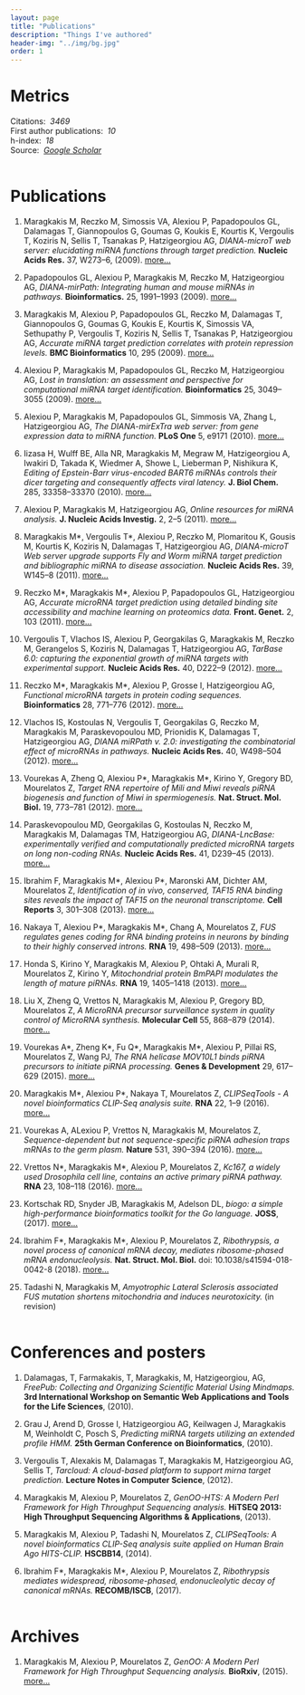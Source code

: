 ```yaml
---
layout: page
title: "Publications"
description: "Things I've authored"
header-img: "../img/bg.jpg"
order: 1
---
```


# Metrics
Citations: &nbsp;*3469*  
First author publications: &nbsp;*10*  
h-index: &nbsp;*18*   
Source: &nbsp;*[Google Scholar](https://scholar.google.com/citations?user=F3yZjVMAAAAJ)*
<br><br>

# Publications
1.  Maragkakis M, Reczko M, Simossis VA, Alexiou P, Papadopoulos GL, Dalamagas
T, Giannopoulos G, Goumas G, Koukis E, Kourtis K, Vergoulis T, Koziris N,
Sellis T, Tsanakas P, Hatzigeorgiou AG, *DIANA-microT web server: elucidating
miRNA functions through target prediction.* **Nucleic Acids Res.** 37,
W273–6, (2009).
[more...](http://nar.oxfordjournals.org/content/37/suppl_2/W273.abstract)

1.  Papadopoulos GL, Alexiou P, Maragkakis M, Reczko M, Hatzigeorgiou AG,
*DIANA-mirPath: Integrating human and mouse miRNAs in pathways.*
**Bioinformatics.** 25, 1991–1993 (2009).
[more...](http://bioinformatics.oxfordjournals.org/content/25/15/1991.abstract)

1.  Maragkakis M, Alexiou P, Papadopoulos GL, Reczko M, Dalamagas T,
Giannopoulos G, Goumas G, Koukis E, Kourtis K, Simossis VA, Sethupathy P,
Vergoulis T, Koziris N, Sellis T, Tsanakas P, Hatzigeorgiou AG, *Accurate
miRNA target prediction correlates with protein repression levels.* **BMC
Bioinformatics** 10, 295 (2009).
[more...](http://bmcbioinformatics.biomedcentral.com/articles/10.1186/1471-2105-10-295)

1.  Alexiou P, Maragkakis M, Papadopoulos GL, Reczko M, Hatzigeorgiou AG,
*Lost in translation: an assessment and perspective for computational miRNA
target identification.* **Bioinformatics** 25, 3049–3055 (2009).
[more...](http://bioinformatics.oxfordjournals.org/content/25/23/3049.abstract)

1.  Alexiou P, Maragkakis M, Papadopoulos GL, Simmosis VA, Zhang L,
Hatzigeorgiou AG, *The DIANA-mirExTra web server: from gene expression data
to miRNA function.* **PLoS One** 5, e9171 (2010).
[more...](http://journals.plos.org/plosone/article?id=10.1371/journal.pone.0009171)

1.  Iizasa H, Wulff BE, Alla NR, Maragkakis M, Megraw M, Hatzigeorgiou A,
Iwakiri D, Takada K, Wiedmer A, Showe L, Lieberman P, Nishikura K, *Editing
of Epstein-Barr virus-encoded BART6 miRNAs controls their dicer targeting and
consequently affects viral latency.* **J. Biol Chem.** 285, 33358–33370 (2010).
[more...](http://www.jbc.org/content/285/43/33358.abstract)

1.  Alexiou P, Maragkakis M, Hatzigeorgiou AG, *Online resources for miRNA
analysis.* **J. Nucleic Acids Investig.** 2, 2–5 (2011).
[more...](http://www.pagepress.org/journals/index.php/jnai/article/view/jnai.2011.e4)

1.  Maragkakis M\*, Vergoulis T\*, Alexiou P, Reczko M, Plomaritou K, Gousis M,
Kourtis K, Koziris N, Dalamagas T, Hatzigeorgiou AG, *DIANA-microT Web server
upgrade supports Fly and Worm miRNA target prediction and bibliographic miRNA
to disease association.* **Nucleic Acids Res.** 39, W145–8 (2011).
[more...](http://nar.oxfordjournals.org/content/39/suppl_2/W145.abstract)

1.  Reczko M\*, Maragkakis M\*, Alexiou P, Papadopoulos GL, Hatzigeorgiou AG,
*Accurate microRNA target prediction using detailed binding site accessibility
and machine learning on proteomics data.* **Front. Genet.** 2, 103 (2011).
[more...](http://journal.frontiersin.org/article/10.3389/fgene.2011.00103/abstract)

1.  Vergoulis T, Vlachos IS, Alexiou P, Georgakilas G, Maragkakis M, Reczko M,
Gerangelos S, Koziris N, Dalamagas T, Hatzigeorgiou AG, *TarBase 6.0:
capturing the exponential growth of miRNA targets with experimental support.*
**Nucleic Acids Res.** 40, D222–9 (2012).
[more...](http://nar.oxfordjournals.org/content/40/D1/D222.abstract)

1.  Reczko M\*, Maragkakis M\*, Alexiou P, Grosse I, Hatzigeorgiou AG,
*Functional microRNA targets in protein coding sequences.* **Bioinformatics**
28, 771–776 (2012).
[more...](http://bioinformatics.oxfordjournals.org/content/28/6/771.abstract)

1.  Vlachos IS, Kostoulas N, Vergoulis T, Georgakilas G, Reczko M, Maragkakis
M, Paraskevopoulou MD, Prionidis K, Dalamagas T, Hatzigeorgiou AG, *DIANA
miRPath v. 2.0: investigating the combinatorial effect of microRNAs in
pathways.* **Nucleic Acids Res.** 40, W498–504 (2012).
[more...](http://nar.oxfordjournals.org/content/40/W1/W498.abstract)

1.  Vourekas A, Zheng Q, Alexiou P\*, Maragkakis M\*, Kirino Y, Gregory BD,
Mourelatos Z, *Target RNA repertoire of Mili and Miwi reveals piRNA biogenesis
and function of Miwi in spermiogenesis.* **Nat. Struct. Mol. Biol.** 19,
773–781 (2012).
[more...](http://www.nature.com/nsmb/journal/v19/n8/full/nsmb.2347.html)

1.  Paraskevopoulou MD, Georgakilas G, Kostoulas N, Reczko M, Maragkakis M,
Dalamagas TM, Hatzigeorgiou AG, *DIANA-LncBase: experimentally verified and
computationally predicted microRNA targets on long non-coding RNAs.* **Nucleic
Acids Res.** 41, D239–45 (2013).
[more...](http://nar.oxfordjournals.org/content/41/D1/D239.abstract)

1.  Ibrahim F, Maragkakis M\*, Alexiou P\*, Maronski AM, Dichter AM,
Mourelatos Z, *Identification of in vivo, conserved, TAF15 RNA binding sites
reveals the impact of TAF15 on the neuronal transcriptome.* **Cell Reports**
3, 301–308 (2013).
[more...](http://www.cell.com/cell-reports/abstract/S2211-1247(13)00028-4)

1.  Nakaya T, Alexiou P\*, Maragkakis M\*, Chang A, Mourelatos Z, *FUS regulates
genes coding for RNA binding proteins in neurons by binding to their highly
conserved introns.* **RNA** 19, 498–509 (2013).
[more...](http://rnajournal.cshlp.org/content/19/4/498.abstract)

1.  Honda S, Kirino Y, Maragkakis M, Alexiou P, Ohtaki A, Murali R, Mourelatos
Z, Kirino Y, *Mitochondrial protein BmPAPI modulates the length of mature
piRNAs.* **RNA** 19, 1405–1418 (2013).
[more...](http://rnajournal.cshlp.org/content/19/10/1405.abstract)

1.  Liu X, Zheng Q, Vrettos N, Maragkakis M, Alexiou P, Gregory BD, Mourelatos
Z, *A MicroRNA precursor surveillance system in quality control of MicroRNA
synthesis.* **Molecular Cell** 55, 868–879 (2014).
[more...](http://www.cell.com/molecular-cell/abstract/S1097-2765(14)00610-8)

1.  Vourekas A\*, Zheng K\*, Fu Q\*, Maragkakis M\*, Alexiou P, Pillai RS,
Mourelatos Z, Wang PJ, *The RNA helicase MOV10L1 binds piRNA precursors to
initiate piRNA processing.* **Genes & Development** 29, 617–629 (2015).
[more...](http://genesdev.cshlp.org/content/early/2015/03/10/gad.254631.114)

1.  Maragkakis M\*, Alexiou P\*, Nakaya T, Mourelatos Z, *CLIPSeqTools - A novel
bioinformatics CLIP-Seq analysis suite.* **RNA** 22, 1–9 (2016).
[more...](http://rnajournal.cshlp.org/content/early/2015/11/17/rna.052167.115)

1.  Vourekas A, ALexiou P, Vrettos N, Maragkakis M, Mourelatos Z,
*Sequence-dependent but not sequence-specific piRNA adhesion traps mRNAs to
the germ plasm.* **Nature** 531, 390–394 (2016).
[more...](http://www.nature.com/nature/journal/v531/n7594/full/nature17150.html)

1. Vrettos N\*, Maragkakis M\*, Alexiou P, Mourelatos Z, *Kc167, a widely used
Drosophila cell line, contains an active primary piRNA pathway.* **RNA** 23, 108–118 (2016).
[more...](http://rnajournal.cshlp.org/content/early/2016/10/27/rna.059139.116.abstract)

1. Kortschak RD, Snyder JB, Maragkakis M, Adelson DL, *bíogo: a simple
high-performance bioinformatics toolkit for the Go language.* **JOSS**,
(2017).
[more...](http://joss.theoj.org/papers/10.21105/joss.00167)

1. Ibrahim F\*, Maragkakis M\*, Alexiou P, Mourelatos Z, *Ribothrypsis, a
novel process of canonical mRNA decay, mediates ribosome-phased mRNA
endonucleolysis.* **Nat. Struct. Mol. Biol.** doi: 10.1038/s41594-018-0042-8
(2018).
[more...](http://rdcu.be/IC30)

1. Tadashi N, Maragkakis M, *Amyotrophic Lateral Sclerosis associated FUS
mutation shortens mitochondria and induces neurotoxicity.* (in revision)
<br><br>


# Conferences and posters
1. Dalamagas, T, Farmakakis, T, Maragkakis, M, Hatzigeorgiou, AG, *FreePub:
Collecting and Organizing Scientific Material Using Mindmaps.* **3rd
International Workshop on Semantic Web Applications and Tools for the Life
Sciences**, (2010).

1. Grau J, Arend D, Grosse I, Hatzigeorgiou AG, Keilwagen J, Maragkakis M,
Weinholdt C, Posch S, *Predicting miRNA targets utilizing an extended profile
HMM.* **25th German Conference on Bioinformatics**, (2010).

1. Vergoulis T, Alexakis M, Dalamagas T, Maragkakis M, Hatzigeorgiou AG,
Sellis T, *Tarcloud: A cloud-based platform to support mirna target
prediction.* **Lecture Notes in Computer Science**, (2012).

1. Maragkakis M, Alexiou P, Mourelatos Z, *GenOO-HTS: A Modern Perl Framework
for High Throughput Sequencing analysis.* **HiTSEQ 2013: High Throughput
Sequencing Algorithms & Applications**, (2013).

1. Maragkakis M, Alexiou P, Tadashi N, Mourelatos Z, *CLIPSeqTools: A novel
bioinformatics CLIP-Seq analysis suite applied on Human Brain Ago HITS-CLIP.*
**HSCBB14**, (2014).

1. Ibrahim F\*, Maragkakis M\*, Alexiou P, Mourelatos Z,
*Ribothrypsis mediates widespread, ribosome-phased, endonucleolytic decay of
canonical mRNAs.* **RECOMB/ISCB**, (2017).
<br><br>

# Archives
1.  Maragkakis M, Alexiou P, Mourelatos Z, *GenOO: A Modern Perl Framework
for High Throughput Sequencing analysis.* **BioRxiv**, (2015).
[more...](http://biorxiv.org/content/early/2015/11/03/019265)
